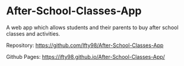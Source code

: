 # After-School-Classes-App
A web app which allows students and their parents to buy after school classes and activities.


Repository: https://github.com/Ifty98/After-School-Classes-App

Github Pages: https://ifty98.github.io/After-School-Classes-App/
